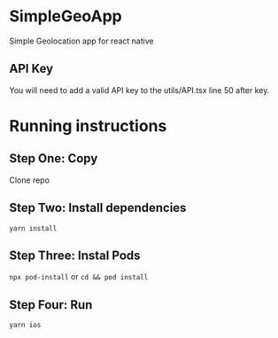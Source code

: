 # SimpleGeoApp
Simple Geolocation app for react native
## API Key
You will need to add a valid API key to the utils/API.tsx line 50 after key.

# Running instructions
## Step One: Copy
Clone repo
## Step Two: Install dependencies
```yarn install```
## Step Three: Instal Pods
```npx pod-install```
or
```cd && pod install```
## Step Four: Run
```yarn ios```
